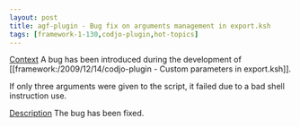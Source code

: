 ```yaml
---
layout: post
title: agf-plugin - Bug fix on arguments management in export.ksh
tags: [framework-1-130,codjo-plugin,hot-topics]
---
```

<u>Context</u>
A bug has been introduced during the development of [[framework:/2009/12/14/codjo-plugin - Custom parameters in export.ksh]]. 

If only three arguments were given to the script, it failed due to a bad shell instruction use.

<u>Description</u>
The bug has been fixed.
